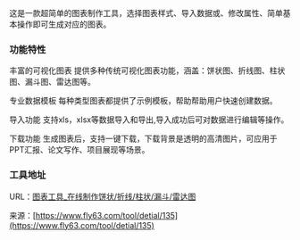 这是一款超简单的图表制作工具，选择图表样式、导入数据或、修改属性、简单基本操作即可生成对应的图表。

### 功能特性
丰富的可视化图表
提供多种传统可视化图表功能，涵盖：饼状图、折线图、柱状图、漏斗图、雷达图等。

专业数据模板
每种类型图表都提供了示例模板，帮助帮助用户快速创建数据。

导入功能
支持xls，xlsx等数据导入和导出,导入成功后可对数据进行编辑等操作。

下载功能
生成图表后，支持一键下载，下载背景是透明的高清图片，可应用于PPT汇报、论文写作、项目展现等场景。

### 工具地址
URL：[图表工具_在线制作饼状/折线/柱状/漏斗/雷达图](https://www.fly63.com/tool/chart/)

来源：[https://www.fly63.com/tool/detial/135](https://www.fly63.com/tool/detial/135)
